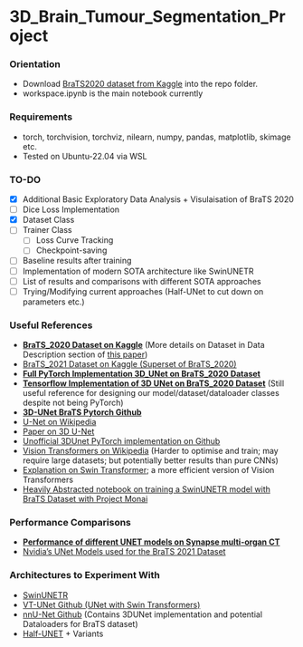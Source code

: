 # 3D_Brain_Tumour_Segmentation_Project

### Orientation

- Download [BraTS2020 dataset from Kaggle](https://www.kaggle.com/datasets/overspleen/brats-2020-fixed-355) into the repo folder.
- workspace.ipynb is the main notebook currently

### Requirements

- torch, torchvision, torchviz, nilearn, numpy, pandas, matplotlib, skimage etc.
- Tested on Ubuntu-22.04 via WSL

### TO-DO

- [x] Additional Basic Exploratory Data Analysis + Visulaisation of BraTS 2020
- [ ] Dice Loss Implementation
- [x] Dataset Class
- [ ] Trainer Class
  - [ ] Loss Curve Tracking
  - [ ] Checkpoint-saving
- [ ] Baseline results after training
- [ ] Implementation of modern SOTA architecture like SwinUNETR
- [ ] List of results and comparisons with different SOTA approaches
- [ ] Trying/Modifying current approaches (Half-UNet to cut down on parameters etc.) 

### Useful References
- [**BraTS_2020 Dataset on Kaggle**](https://www.kaggle.com/datasets/awsaf49/brats20-dataset-training-validation) (More details on Dataset in Data Description section of [this paper](https://arxiv.org/pdf/2011.02881.pdf#:~:text=The%20BraTS%202020%20training%20dataset,and%201%20mm%20isotropic%20resolution.))
- [BraTS_2021 Dataset on Kaggle (Superset of BraTS_2020)](https://www.kaggle.com/datasets/dschettler8845/brats-2021-task1)
- [**Full PyTorch Implementation 3D_UNet on BraTS_2020 Dataset**](https://www.kaggle.com/code/polomarco/brats20-3dunet-3dautoencoder)
- [**Tensorflow Implementation of 3D UNet on BraTS_2020 Dataset**](https://www.kaggle.com/code/maksudaislamlima/3d-unet-brats2020) (Still useful reference for designing our model/dataset/dataloader classes despite not being PyTorch)
- [**3D-UNet BraTS Pytorch Github**](https://github.com/pheonix-18/3D-Unet-BraTS-PyTorch)
- [U-Net on Wikipedia](https://en.wikipedia.org/wiki/U-Net)
- [Paper on 3D U-Net](https://arxiv.org/pdf/1606.06650.pdf)
- [Unofficial 3DUnet PyTorch implementation on Github](https://github.com/AghdamAmir/3D-UNet/blob/main/unet3d.py)
- [Vision Transformers on Wikipedia](https://en.wikipedia.org/wiki/Vision_transformer) (Harder to optimise and train; may require large datasets; but potentially better results than pure CNNs)
- [Explanation on Swin Transformer](https://towardsdatascience.com/a-comprehensive-guide-to-swin-transformer-64965f89d14c); a more efficient version of Vision Transformers
- [Heavily Abstracted notebook on training a SwinUNETR model with BraTS Dataset with Project Monai](https://github.com/Project-MONAI/tutorials/blob/main/3d_segmentation/swin_unetr_brats21_segmentation_3d.ipynb)

### Performance Comparisons
- [**Performance of different UNET models on Synapse multi-organ CT**](https://paperswithcode.com/sota/medical-image-segmentation-on-synapse-multi?p=swin-unet-unet-like-pure-transformer-for)
- [Nvidia’s UNet Models used for the BraTS 2021 Dataset](https://developer.nvidia.com/blog/nvidia-data-scientists-take-top-spots-in-miccai-2021-brain-tumor-segmentation-challenge/)

### Architectures to Experiment With
- [SwinUNETR](https://arxiv.org/abs/2201.01266)
- [VT-UNet Github (UNet with Swin Transformers)](https://github.com/himashi92/VT-UNet)
- [nnU-Net Github](https://github.com/MIC-DKFZ/nnUNet) (Contains 3DUNet implementation and potential Dataloaders for BraTS dataset)
- [Half-UNET](https://www.frontiersin.org/articles/10.3389/fninf.2022.911679/full) + Variants
